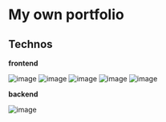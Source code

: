 # My own portfolio

## Technos

**frontend**

![image](https://img.shields.io/badge/Vue.js-35495E?style=for-the-badge&logo=vuedotjs&logoColor=4FC08D)
![image](https://img.shields.io/badge/nuxt.js-00C58E?style=for-the-badge&logo=nuxtdotjs&logoColor=white)
![image](https://img.shields.io/badge/Sass-CC6699?style=for-the-badge&logo=sass&logoColor=white)
![image](https://img.shields.io/badge/Figma-F24E1E?style=for-the-badge&logo=figma&logoColor=white)
![image](https://img.shields.io/badge/Font_Awesome-339AF0?style=for-the-badge&logo=fontawesome&logoColor=white)

**backend**

![image](https://img.shields.io/badge/strapi-2e7eea?style=for-the-badge&logo=strapi&logoColor=white)
